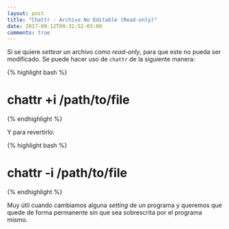 ```yaml
---
layout: post
title: "Chattr - Archivo No Editable (Read-only)"
date: 2017-09-12T09:31:52-03:00
comments: true
---
```


Si se quiere *settear* un archivo como *read-only*, para que este no pueda ser modificado. Se puede hacer uso de `chattr` de la siguiente manera:

{% highlight bash %}
  # chattr +i /path/to/file
{% endhighlight %}

Y para revertirlo:

{% highlight bash %}
  # chattr -i /path/to/file
{% endhighlight %}

Muy útil cuando cambiamos alguna *setting* de un programa y queremos que quede de forma permanente sin que sea sobrescrita por el programa mismo.
